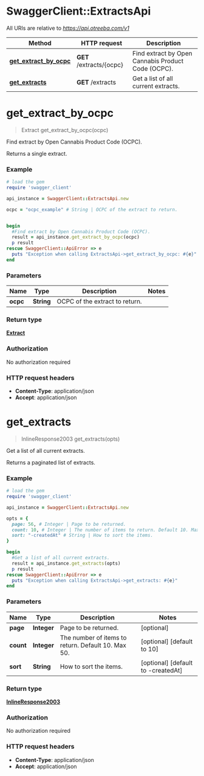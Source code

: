 # SwaggerClient::ExtractsApi

All URIs are relative to *https://api.otreeba.com/v1*

Method | HTTP request | Description
------------- | ------------- | -------------
[**get_extract_by_ocpc**](ExtractsApi.md#get_extract_by_ocpc) | **GET** /extracts/{ocpc} | Find extract by Open Cannabis Product Code (OCPC).
[**get_extracts**](ExtractsApi.md#get_extracts) | **GET** /extracts | Get a list of all current extracts.


# **get_extract_by_ocpc**
> Extract get_extract_by_ocpc(ocpc)

Find extract by Open Cannabis Product Code (OCPC).

Returns a single extract.

### Example
```ruby
# load the gem
require 'swagger_client'

api_instance = SwaggerClient::ExtractsApi.new

ocpc = "ocpc_example" # String | OCPC of the extract to return.


begin
  #Find extract by Open Cannabis Product Code (OCPC).
  result = api_instance.get_extract_by_ocpc(ocpc)
  p result
rescue SwaggerClient::ApiError => e
  puts "Exception when calling ExtractsApi->get_extract_by_ocpc: #{e}"
end
```

### Parameters

Name | Type | Description  | Notes
------------- | ------------- | ------------- | -------------
 **ocpc** | **String**| OCPC of the extract to return. | 

### Return type

[**Extract**](Extract.md)

### Authorization

No authorization required

### HTTP request headers

 - **Content-Type**: application/json
 - **Accept**: application/json



# **get_extracts**
> InlineResponse2003 get_extracts(opts)

Get a list of all current extracts.

Returns a paginated list of extracts.

### Example
```ruby
# load the gem
require 'swagger_client'

api_instance = SwaggerClient::ExtractsApi.new

opts = { 
  page: 56, # Integer | Page to be returned.
  count: 10, # Integer | The number of items to return. Default 10. Max 50.
  sort: "-createdAt" # String | How to sort the items.
}

begin
  #Get a list of all current extracts.
  result = api_instance.get_extracts(opts)
  p result
rescue SwaggerClient::ApiError => e
  puts "Exception when calling ExtractsApi->get_extracts: #{e}"
end
```

### Parameters

Name | Type | Description  | Notes
------------- | ------------- | ------------- | -------------
 **page** | **Integer**| Page to be returned. | [optional] 
 **count** | **Integer**| The number of items to return. Default 10. Max 50. | [optional] [default to 10]
 **sort** | **String**| How to sort the items. | [optional] [default to -createdAt]

### Return type

[**InlineResponse2003**](InlineResponse2003.md)

### Authorization

No authorization required

### HTTP request headers

 - **Content-Type**: application/json
 - **Accept**: application/json




